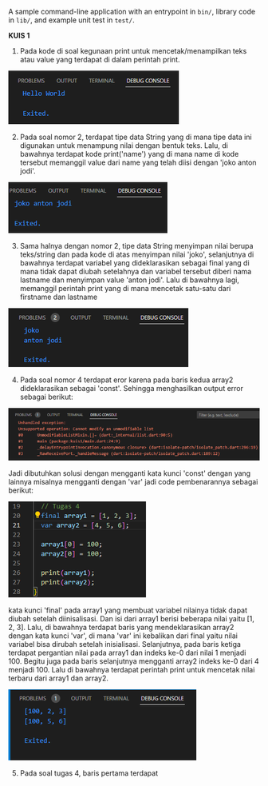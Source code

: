 A sample command-line application with an entrypoint in `bin/`, library code
in `lib/`, and example unit test in `test/`.

**KUIS 1**

1. Pada kode di soal kegunaan print untuk mencetak/menampilkan teks atau value yang terdapat
di dalam perintah print.

![Screenshot nomor 1](img/nomor1.png)

2. Pada soal nomor 2, terdapat tipe data String yang di mana tipe data ini digunakan untuk
menampung nilai dengan bentuk teks. Lalu, di bawahnya terdapat kode print('name') yang di mana
name di kode tersebut memanggil value dari name yang telah diisi dengan 'joko anton jodi'.

![Screenshot nomor 2](img/nomor2.png)

3. Sama halnya dengan nomor 2, tipe data String menyimpan nilai berupa teks/string dan pada
kode di atas menyimpan nilai 'joko', selanjutnya di bawahnya terdapat variabel yang dideklarasikan
sebagai final yang di mana tidak dapat diubah setelahnya dan variabel tersebut diberi nama
lastname dan menyimpan value 'anton jodi'. Lalu di bawahnya lagi, memanggil perintah print yang
di mana mencetak satu-satu dari firstname dan lastname

![Screenshot nomor 3](img/nomor3.png)

4. Pada soal nomor 4 terdapat eror karena pada baris kedua array2 dideklarasikan sebagai 'const'.
Sehingga menghasilkan output error sebagai berikut:

![Screenshot error nomor 4](img/nomor4-error.png)

Jadi dibutuhkan solusi dengan mengganti kata kunci 'const' dengan yang lainnya misalnya mengganti 
dengan 'var' jadi code pembenarannya sebagai berikut:

![Screenshot code nomor 4](img/nomor4-code.png)

kata kunci 'final' pada array1 yang membuat variabel nilainya tidak dapat diubah setelah diinisalisasi.
Dan isi dari array1 berisi beberapa nilai yaitu [1, 2, 3]. Lalu, di bawahnya terdapat baris yang
mendeklarasikan array2 dengan kata kunci 'var', di mana 'var' ini kebalikan dari final yaitu nilai variabel
bisa dirubah setelah inisialisasi. Selanjutnya, pada baris ketiga terdapat pergantian nilai pada array1
dan indeks ke-0 dari nilai 1 menjadi 100. Begitu juga pada baris selanjutnya mengganti array2 indeks ke-0
dari 4 menjadi 100. Lalu di bawahnya terdapat perintah print untuk mencetak nilai terbaru dari array1 dan
array2.

![Screenshot nomor 4](img/nomor4.png)

5. Pada soal tugas 4, baris pertama terdapat

